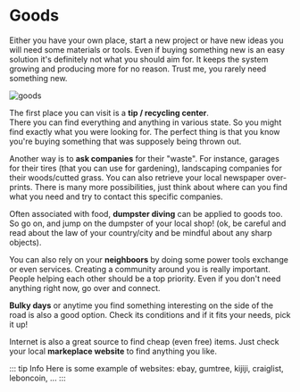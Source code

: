 # Goods

Either you have your own place, start a new project or have new ideas you will need some materials or tools. Even if buying something new is an easy solution it's definitely not what you should aim for. It keeps the system growing and producing more for no reason. Trust me, you rarely need something new.

![goods](~@assets/goods.jpg)

The first place you can visit is a **tip / recycling center**.  
There you can find everything and anything in various state. So you might find exactly what you were looking for. The perfect thing is that you know you're buying something that was supposely being thrown out.

Another way is to **ask companies** for their "waste". For instance, garages for their tires (that you can use for gardening), landscaping companies for their woods/cutted grass. You can also retrieve your local newspaper over-prints. There is many more possibilities, just think about where can you find what you need and try to contact this specific companies.

Often associated with food, **dumpster diving** can be applied to goods too. So go on, and jump on the dumpster of your local shop! (ok, be careful and read about the law of your country/city and be mindful about any sharp objects).

You can also rely on your **neighboors** by doing some power tools exchange or even services. Creating a community around you is really important. People helping each other should be a top priority. Even if you don't need anything right now, go over and connect.

**Bulky days** or anytime you find something interesting on the side of the road is also a good option. Check its conditions and if it fits your needs, pick it up!

Internet is also a great source to find cheap (even free) items. Just check your local **markeplace website** to find anything you like.

::: tip Info
Here is some example of websites: ebay, gumtree, kijiji, craiglist, leboncoin, ...
:::
